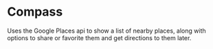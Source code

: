 # Compass

Uses the Google Places api to show a list of nearby places, along with options to share or favorite them and get directions to them later.
